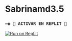 # Sabrinamd3.5

### `—◉ 🌌 ACTIVAR EN REPLIT 🌌`

[![Run on Repl.it](https://repl.it/badge/github/MagoInterior/Sabrinamd3.5)](https://repl.it/github/MagoInterior/Sabrinamd3.5) 
